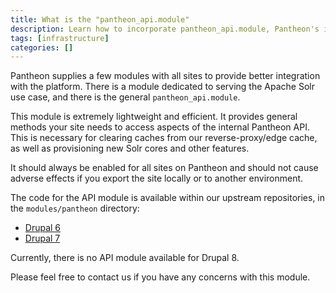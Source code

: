 ```yaml
---
title: What is the "pantheon_api.module"
description: Learn how to incorporate pantheon_api.module, Pantheon's internal API modules, on your Drupal sites.
tags: [infrastructure]
categories: []
---
```

Pantheon supplies a few modules with all sites to provide better integration with the platform. There is a module dedicated to serving the Apache Solr use case, and there is the general `pantheon_api.module`.

This module is extremely lightweight and efficient. It provides general methods your site needs to access aspects of the internal Pantheon API. This is necessary for clearing caches from our reverse-proxy/edge cache, as well as provisioning new Solr cores and other features.

It should always be enabled for all sites on Pantheon and should not cause adverse effects if you export the site locally or to another environment.

The code for the API module is available within our upstream repositories, in the `modules/pantheon` directory:

- [Drupal 6](https://github.com/pantheon-systems/drops-6/tree/master/modules/pantheon)
- [Drupal 7](https://github.com/pantheon-systems/drops-7/tree/master/modules/pantheon)

Currently, there is no API module available for Drupal 8.

Please feel free to contact us if you have any concerns with this module.

